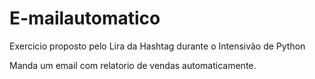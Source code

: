 # E-mailautomatico
Exercicio proposto pelo Lira da Hashtag durante o Intensivão de Python

Manda um email com relatorio de vendas automaticamente.
